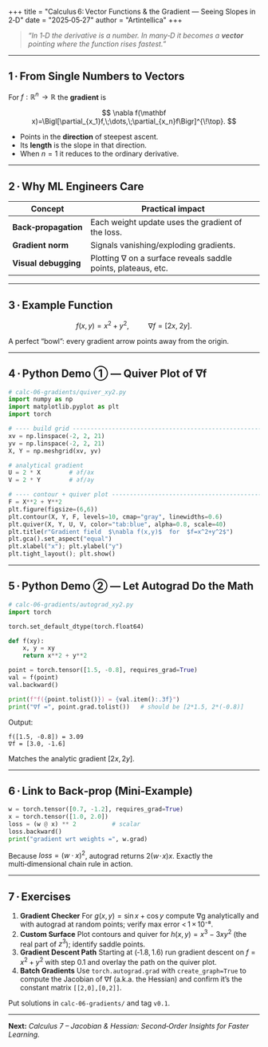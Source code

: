 +++
title = "Calculus 6: Vector Functions & the Gradient — Seeing Slopes in 2‑D"
date  = "2025‑05‑27"
author = "Artintellica"
+++

> _“In 1‑D the derivative is a number. In many‑D it becomes a **vector**
> pointing where the function rises fastest.”_

---

## 1 · From Single Numbers to Vectors

For $f:\mathbb R^{n}\!\to\mathbb R$ the **gradient** is

$$
\nabla f(\mathbf x)=\Bigl[\partial_{x_1}f,\;\dots,\;\partial_{x_n}f\Bigr]^{\!\top}.
$$

- Points in the **direction** of steepest ascent.
- Its **length** is the slope in that direction.
- When $n=1$ it reduces to the ordinary derivative.

---

## 2 · Why ML Engineers Care

| Concept              | Practical impact                                              |
| -------------------- | ------------------------------------------------------------- |
| **Back‑propagation** | Each weight update uses the gradient of the loss.             |
| **Gradient norm**    | Signals vanishing/exploding gradients.                        |
| **Visual debugging** | Plotting ∇ on a surface reveals saddle points, plateaus, etc. |

---

## 3 · Example Function

$$
f(x,y)=x^{2}+y^{2},
\qquad\;\;
\nabla f = [2x,\;2y].
$$

A perfect “bowl”: every gradient arrow points away from the origin.

---

## 4 · Python Demo ① — Quiver Plot of ∇f

```python
# calc-06-gradients/quiver_xy2.py
import numpy as np
import matplotlib.pyplot as plt
import torch

# ---- build grid -------------------------------------------------------
xv = np.linspace(-2, 2, 21)
yv = np.linspace(-2, 2, 21)
X, Y = np.meshgrid(xv, yv)

# analytical gradient
U = 2 * X        # ∂f/∂x
V = 2 * Y        # ∂f/∂y

# ---- contour + quiver plot -------------------------------------------
F = X**2 + Y**2
plt.figure(figsize=(6,6))
plt.contour(X, Y, F, levels=10, cmap="gray", linewidths=0.6)
plt.quiver(X, Y, U, V, color="tab:blue", alpha=0.8, scale=40)
plt.title(r"Gradient field  $\nabla f(x,y)$  for  $f=x^2+y^2$")
plt.gca().set_aspect("equal")
plt.xlabel("x"); plt.ylabel("y")
plt.tight_layout(); plt.show()
```

---

## 5 · Python Demo ② — Let Autograd Do the Math

```python
# calc-06-gradients/autograd_xy2.py
import torch

torch.set_default_dtype(torch.float64)

def f(xy):
    x, y = xy
    return x**2 + y**2

point = torch.tensor([1.5, -0.8], requires_grad=True)
val = f(point)
val.backward()

print(f"f({point.tolist()}) = {val.item():.3f}")
print("∇f =", point.grad.tolist())   # should be [2*1.5, 2*(-0.8)]
```

Output:

```
f([1.5, -0.8]) = 3.09
∇f = [3.0, -1.6]
```

Matches the analytic gradient $[2x,2y]$.

---

## 6 · Link to Back‑prop (Mini‑Example)

```python
w = torch.tensor([0.7, -1.2], requires_grad=True)
x = torch.tensor([1.0, 2.0])
loss = (w @ x) ** 2          # scalar
loss.backward()
print("gradient wrt weights =", w.grad)
```

Because $loss = (w\cdot x)^2$, autograd returns $2(w\!\cdot\!x)x$. Exactly the
multi‑dimensional chain rule in action.

---

## 7 · Exercises

1. **Gradient Checker** For $g(x,y)=\sin x + \cos y$ compute ∇g analytically and
   with autograd at random points; verify max error < 1 × 10⁻⁸.
2. **Custom Surface** Plot contours and quiver for $h(x,y)=x^3-3xy^2$ (the real
   part of $z^3$); identify saddle points.
3. **Gradient Descent Path** Starting at (‑1.8, 1.6) run gradient descent on
   $f=x^2+y^2$ with step 0.1 and overlay the path on the quiver plot.
4. **Batch Gradients** Use `torch.autograd.grad` with `create_graph=True` to
   compute the Jacobian of ∇f (a.k.a. the Hessian) and confirm it’s the constant
   matrix `[[2,0],[0,2]]`.

Put solutions in `calc-06-gradients/` and tag `v0.1`.

---

**Next:** _Calculus 7 – Jacobian & Hessian: Second‑Order Insights for Faster
Learning._
